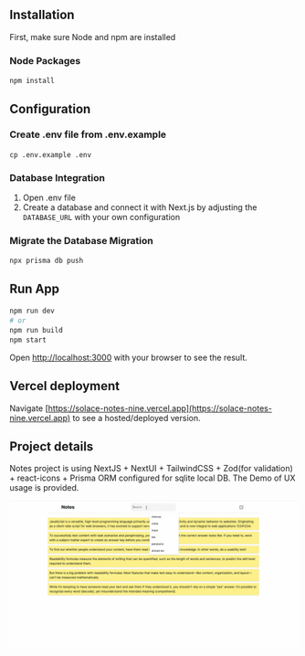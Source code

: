 ## Installation

First, make sure Node and npm are installed

### Node Packages

```
npm install
```

## Configuration

### Create .env file from .env.example

```
cp .env.example .env
```

### Database Integration

1. Open .env file
2. Create a database and connect it with Next.js by adjusting the `DATABASE_URL` with your own configuration

### Migrate the Database Migration

```
npx prisma db push
```

## Run App

```bash
npm run dev
# or
npm run build
npm start
```

Open [http://localhost:3000](http://localhost:3000) with your browser to see the result.

## Vercel deployment

Navigate [https://solace-notes-nine.vercel.app](https://solace-notes-nine.vercel.app) to see a hosted/deployed version.

## Project details

Notes project is using NextJS + NextUI + TailwindCSS + Zod(for validation) + react-icons + Prisma ORM configured for sqlite local DB. The Demo of UX usage is provided.

![Demo](solace-notes.gif)

